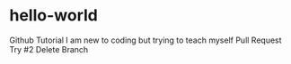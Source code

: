 # hello-world
Github Tutorial
I am new to coding but trying to teach myself
Pull Request Try #2
Delete Branch
